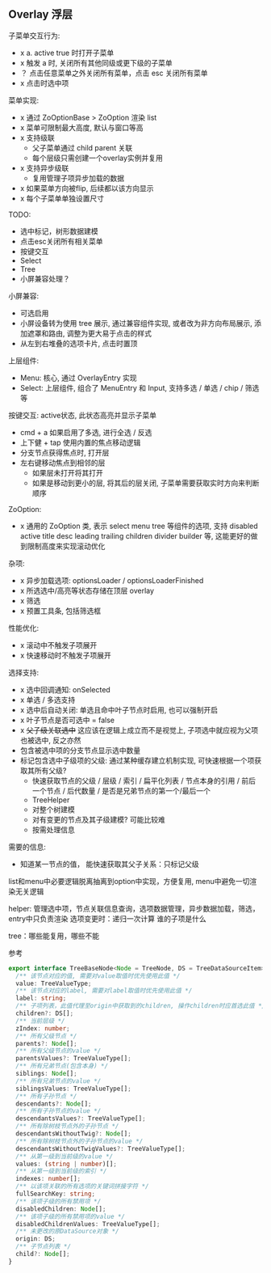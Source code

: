 
## Overlay 浮层

子菜单交互行为:
- x a. active true 时打开子菜单
- x 触发 a 时, 关闭所有其他同级或更下级的子菜单
- ？ 点击任意菜单之外关闭所有菜单，点击 esc 关闭所有菜单
- x 点击时选中项

菜单实现:
- x 通过 ZoOptionBase > ZoOption 渲染 list
- x 菜单可限制最大高度, 默认与窗口等高
- x 支持级联
  - 父子菜单通过 child parent 关联
  - 每个层级只需创建一个overlay实例并复用
- x 支持异步级联
  - 复用管理子项异步加载的数据
- x 如果菜单方向被flip, 后续都以该方向显示
- x 每个子菜单单独设置尺寸

TODO:
- 选中标记，树形数据建模
- 点击esc关闭所有相关菜单
- 按键交互
- Select
- Tree
- 小屏兼容处理？

小屏兼容:
- 可选启用
- 小屏设备转为使用 tree 展示, 通过兼容组件实现, 或者改为非方向布局展示, 添加遮罩和路由, 调整为更大易于点击的样式
- 从左到右堆叠的选项卡片, 点击时置顶

上层组件:
- Menu:  核心, 通过 OverlayEntry 实现
- Select: 上层组件, 组合了 MenuEntry 和  Input, 支持多选 / 单选 / chip / 筛选等 

按键交互:
active状态, 此状态高亮并显示子菜单
- cmd + a 如果启用了多选, 进行全选 / 反选
- 上下健 + tap 使用内置的焦点移动逻辑
- 分支节点获得焦点时, 打开层
- 左右键移动焦点到相邻的层
  - 如果层未打开将其打开
  - 如果是移动到更小的层, 将其后的层关闭, 子菜单需要获取实时方向来判断顺序

ZoOption:
- x 通用的 ZoOption 类, 表示 select menu tree 等组件的选项,  支持 disabled  active  title  desc  leading trailing  children  divider builder 等, 这能更好的做到限制高度来实现滚动优化

杂项:
- x 异步加载选项: optionsLoader / optionsLoaderFinished
- x 所选选中/高亮等状态存储在顶层 overlay
- x 筛选
- x 预置工具条, 包括筛选框

性能优化:
- x 滚动中不触发子项展开
- x 快速移动时不触发子项展开

选择支持:
- x 选中回调通知: onSelected
- x 单选 / 多选支持
- x 选中后自动关闭: 单选且命中叶子节点时启用, 也可以强制开启
- x 叶子节点是否可选中 = false
- x ~~父子级关联选中~~ 这应该在逻辑上成立而不是视觉上, 子项选中就应视为父项也被选中, 反之亦然
- 包含被选中项的分支节点显示选中数量
- 标记包含选中子级项的父级: 通过某种缓存建立机制实现, 可快速根据一个项获取其所有父级?
  - 快速获取节点的父级 / 层级 / 索引 / 扁平化列表 / 节点本身的引用 / 前后一个节点 / 后代数量 / 是否是兄弟节点的第一个/最后一个
  - TreeHelper
  - 对整个树建模
  - 对有变更的节点及其子级建模? 可能比较难
  - 按需处理信息

需要的信息:
- 知道某一节点的值， 能快速获取其父子关系：只标记父级

list和menu中必要逻辑脱离抽离到option中实现，方便复用, menu中避免一切渲染无关逻辑

helper: 管理选中项，节点关联信息查询，选项数据管理，异步数据加载，筛选，entry中只负责渲染
选项变更时：递归一次计算
谁的子项是什么

tree：哪些能复用，哪些不能


参考
```ts
export interface TreeBaseNode<Node = TreeNode, DS = TreeDataSourceItem> {
  /** 该节点对应的值, 需要对value取值时优先使用此值 */
  value: TreeValueType;
  /** 该节点对应的label, 需要对label取值时优先使用此值 */
  label: string;
  /** 子项列表，此值代理至origin中获取到的children, 操作children时应首选此值 */
  children?: DS[];
  /** 当前层级 */
  zIndex: number;
  /** 所有父级节点 */
  parents?: Node[];
  /** 所有父级节点的value */
  parentsValues?: TreeValueType[];
  /** 所有兄弟节点(包含本身) */
  siblings: Node[];
  /** 所有兄弟节点的value */
  siblingsValues: TreeValueType[];
  /** 所有子孙节点 */
  descendants?: Node[];
  /** 所有子孙节点的value */
  descendantsValues?: TreeValueType[];
  /** 所有除树枝节点外的子孙节点 */
  descendantsWithoutTwig?: Node[];
  /** 所有除树枝节点外的子孙节点的value */
  descendantsWithoutTwigValues?: TreeValueType[];
  /** 从第一级到当前级的value */
  values: (string | number)[];
  /** 从第一级到当前级的索引 */
  indexes: number[];
  /** 以该项关联的所有选项的关键词拼接字符 */
  fullSearchKey: string;
  /** 该项子级的所有禁用项 */
  disabledChildren: Node[];
  /** 该项子级的所有禁用项的value */
  disabledChildrenValues: TreeValueType[];
  /** 未更改的原DataSource对象 */
  origin: DS;
  /** 子节点列表 */
  child?: Node[];
}
```